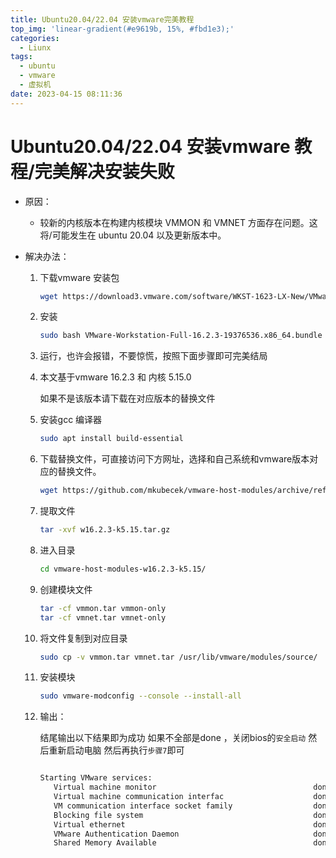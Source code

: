 ```yaml
---
title: Ubuntu20.04/22.04 安装vmware完美教程
top_img: 'linear-gradient(#e9619b, 15%, #fbd1e3);'
categories:
  - Liunx
tags:
  - ubuntu
  - vmware
  - 虚拟机
date: 2023-04-15 08:11:36
---
```


# Ubuntu20.04/22.04 安装vmware 教程/完美解决安装失败

* 原因：
  
  * 较新的内核版本在构建内核模块 VMMON 和 VMNET 方面存在问题。这将/可能发生在 ubuntu 20.04 以及更新版本中。

* 解决办法：
  
  1. 下载vmware 安装包

		```bash
        wget https://download3.vmware.com/software/WKST-1623-LX-New/VMware-Workstation-Full-16.2.3-19376536.x86_64.bundle
     ```
  2. 安装

		```bash
        sudo bash VMware-Workstation-Full-16.2.3-19376536.x86_64.bundle
     ```
  3. 运行，也许会报错，不要惊慌，按照下面步骤即可完美结局

  5. 本文基于vmware 16.2.3 和 内核  5.15.0  
     
     如果不是该版本请下载在对应版本的替换文件
  
  2. 安装gcc 编译器
     
     ```bash
     sudo apt install build-essential
     ```
  
  3. 下载替换文件，可直接访问下方网址，选择和自己系统和vmware版本对应的替换文件。
     
     ```bash
     wget https://github.com/mkubecek/vmware-host-modules/archive/refs/tags/w16.2.3-k5.15.tar.gz
     ```
  
  4. 提取文件
     
     ```bash
     tar -xvf w16.2.3-k5.15.tar.gz
     ```
  
  5. 进入目录
     
     ```bash
     cd vmware-host-modules-w16.2.3-k5.15/
     ```
  
  6. 创建模块文件
     
     ```bash
     tar -cf vmmon.tar vmmon-only
     tar -cf vmnet.tar vmnet-only
     ```
  
  7. 将文件复制到对应目录
     
     ```bash
     sudo cp -v vmmon.tar vmnet.tar /usr/lib/vmware/modules/source/
     ```
  
  8. 安装模块
     
     ```bash
     sudo vmware-modconfig --console --install-all
     ```
  
  9. 输出：
     
     结尾输出以下结果即为成功
     如果不全部是done ，关闭bios的`安全启动` 然后重新启动电脑 然后再执行`步骤7`即可
     
     ```bash
     
     Starting VMware services:
        Virtual machine monitor                                   done
        Virtual machine communication interfac                    done
        VM communication interface socket family                  done
        Blocking file system                                      done
        Virtual ethernet                                          done
        VMware Authentication Daemon                              done
        Shared Memory Available                                   done    
     
     ```
